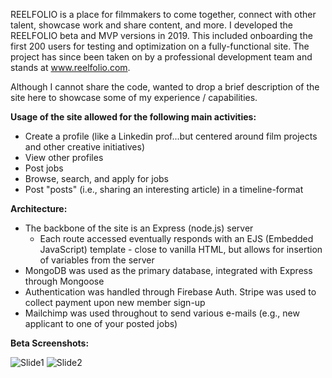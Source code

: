 REELFOLIO is a place for filmmakers to come together, connect with other talent, showcase work and share content, and more. I developed the REELFOLIO beta and MVP versions in 2019. This included onboarding the first 200 users for testing and optimization on a fully-functional site. The project has since been taken on by a professional development team and stands at www.reelfolio.com.

Although I cannot share the code, wanted to drop a brief description of the site here to showcase some of my experience / capabilities.

**Usage of the site allowed for the following main activities:**

- Create a profile (like a Linkedin prof...but centered around film projects and other creative initiatives)
- View other profiles
- Post jobs
- Browse, search, and apply for jobs
- Post "posts" (i.e., sharing an interesting article) in a timeline-format

**Architecture:**

- The backbone of the site is an Express (node.js) server
  - Each route accessed eventually responds with an EJS (Embedded JavaScript) template - close to vanilla HTML, but allows for insertion of variables from the server
- MongoDB was used as the primary database, integrated with Express through Mongoose
- Authentication was handled through Firebase Auth. Stripe was used to collect payment upon new member sign-up
- Mailchimp was used throughout to send various e-mails (e.g., new applicant to one of your posted jobs)

**Beta Screenshots:**

![Slide1](https://user-images.githubusercontent.com/42954670/107124260-68daf680-6868-11eb-98e7-6cd9a8852880.png)
![Slide2](https://user-images.githubusercontent.com/42954670/107124262-6b3d5080-6868-11eb-9c6a-af7330af282d.png)
